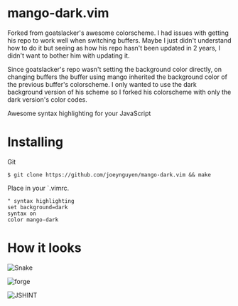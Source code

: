 # mango-dark.vim

Forked from goatslacker's awesome colorscheme. I had issues with getting his repo to work well when switching buffers. Maybe I just didn't understand how to do it but seeing as how his repo hasn't been updated in 2 years, I didn't want to bother him with updating it.

Since goatslacker's repo wasn't setting the background color directly, on changing buffers the buffer using mango inherited the background color of the previous buffer's colorscheme. I only wanted to use the dark background version of his scheme so I forked his colorscheme with only the dark version's color codes.

Awesome syntax highlighting for your JavaScript

# Installing

Git

    $ git clone https://github.com/joeynguyen/mango-dark.vim && make

Place in your `.vimrc.

    " syntax highlighting
    set background=dark
    syntax on
    color mango-dark

# How it looks

![Snake](http://goatslacker.github.com/mango.vim/images/mango1.png)

![forge](http://goatslacker.github.com/mango.vim/images/mango2.png)

![JSHINT](http://goatslacker.github.com/mango.vim/images/mango3.png)
